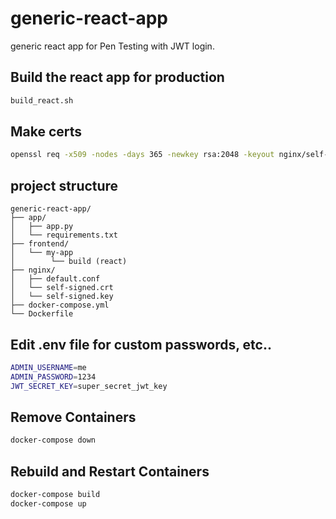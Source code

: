 # generic-react-app
generic react app for Pen Testing with JWT login. 

## Build the react app for production
```bash
build_react.sh
```

## Make certs
```bash
openssl req -x509 -nodes -days 365 -newkey rsa:2048 -keyout nginx/self-signed.key -out nginx/self-signed.crt
```

## project structure
```
generic-react-app/
├── app/
│   ├── app.py
│   └── requirements.txt
├── frontend/
│   └── my-app
│        └── build (react)
├── nginx/
│   ├── default.conf
│   └── self-signed.crt
│   └── self-signed.key
├── docker-compose.yml
└── Dockerfile
```

## Edit .env file for custom passwords, etc..
```bash
ADMIN_USERNAME=me
ADMIN_PASSWORD=1234
JWT_SECRET_KEY=super_secret_jwt_key
```

## Remove Containers
```bash
docker-compose down
```

## Rebuild and Restart Containers
```bash
docker-compose build
docker-compose up
```

